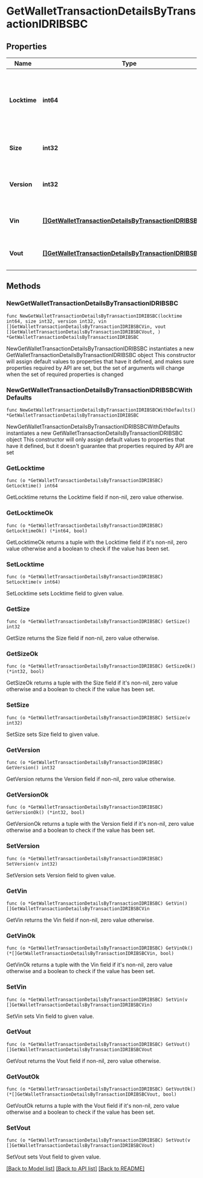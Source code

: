 # GetWalletTransactionDetailsByTransactionIDRIBSBC

## Properties

Name | Type | Description | Notes
------------ | ------------- | ------------- | -------------
**Locktime** | **int64** | Represents the time at which a particular transaction can be added to the blockchain. | 
**Size** | **int32** | Represents the total size of this transaction. | 
**Version** | **int32** | Represents the transaction version number. | 
**Vin** | [**[]GetWalletTransactionDetailsByTransactionIDRIBSBCVin**](GetWalletTransactionDetailsByTransactionIDRIBSBCVin.md) | Object Array representation of transaction inputs | 
**Vout** | [**[]GetWalletTransactionDetailsByTransactionIDRIBSBCVout**](GetWalletTransactionDetailsByTransactionIDRIBSBCVout.md) | Object Array representation of transaction outputs | 

## Methods

### NewGetWalletTransactionDetailsByTransactionIDRIBSBC

`func NewGetWalletTransactionDetailsByTransactionIDRIBSBC(locktime int64, size int32, version int32, vin []GetWalletTransactionDetailsByTransactionIDRIBSBCVin, vout []GetWalletTransactionDetailsByTransactionIDRIBSBCVout, ) *GetWalletTransactionDetailsByTransactionIDRIBSBC`

NewGetWalletTransactionDetailsByTransactionIDRIBSBC instantiates a new GetWalletTransactionDetailsByTransactionIDRIBSBC object
This constructor will assign default values to properties that have it defined,
and makes sure properties required by API are set, but the set of arguments
will change when the set of required properties is changed

### NewGetWalletTransactionDetailsByTransactionIDRIBSBCWithDefaults

`func NewGetWalletTransactionDetailsByTransactionIDRIBSBCWithDefaults() *GetWalletTransactionDetailsByTransactionIDRIBSBC`

NewGetWalletTransactionDetailsByTransactionIDRIBSBCWithDefaults instantiates a new GetWalletTransactionDetailsByTransactionIDRIBSBC object
This constructor will only assign default values to properties that have it defined,
but it doesn't guarantee that properties required by API are set

### GetLocktime

`func (o *GetWalletTransactionDetailsByTransactionIDRIBSBC) GetLocktime() int64`

GetLocktime returns the Locktime field if non-nil, zero value otherwise.

### GetLocktimeOk

`func (o *GetWalletTransactionDetailsByTransactionIDRIBSBC) GetLocktimeOk() (*int64, bool)`

GetLocktimeOk returns a tuple with the Locktime field if it's non-nil, zero value otherwise
and a boolean to check if the value has been set.

### SetLocktime

`func (o *GetWalletTransactionDetailsByTransactionIDRIBSBC) SetLocktime(v int64)`

SetLocktime sets Locktime field to given value.


### GetSize

`func (o *GetWalletTransactionDetailsByTransactionIDRIBSBC) GetSize() int32`

GetSize returns the Size field if non-nil, zero value otherwise.

### GetSizeOk

`func (o *GetWalletTransactionDetailsByTransactionIDRIBSBC) GetSizeOk() (*int32, bool)`

GetSizeOk returns a tuple with the Size field if it's non-nil, zero value otherwise
and a boolean to check if the value has been set.

### SetSize

`func (o *GetWalletTransactionDetailsByTransactionIDRIBSBC) SetSize(v int32)`

SetSize sets Size field to given value.


### GetVersion

`func (o *GetWalletTransactionDetailsByTransactionIDRIBSBC) GetVersion() int32`

GetVersion returns the Version field if non-nil, zero value otherwise.

### GetVersionOk

`func (o *GetWalletTransactionDetailsByTransactionIDRIBSBC) GetVersionOk() (*int32, bool)`

GetVersionOk returns a tuple with the Version field if it's non-nil, zero value otherwise
and a boolean to check if the value has been set.

### SetVersion

`func (o *GetWalletTransactionDetailsByTransactionIDRIBSBC) SetVersion(v int32)`

SetVersion sets Version field to given value.


### GetVin

`func (o *GetWalletTransactionDetailsByTransactionIDRIBSBC) GetVin() []GetWalletTransactionDetailsByTransactionIDRIBSBCVin`

GetVin returns the Vin field if non-nil, zero value otherwise.

### GetVinOk

`func (o *GetWalletTransactionDetailsByTransactionIDRIBSBC) GetVinOk() (*[]GetWalletTransactionDetailsByTransactionIDRIBSBCVin, bool)`

GetVinOk returns a tuple with the Vin field if it's non-nil, zero value otherwise
and a boolean to check if the value has been set.

### SetVin

`func (o *GetWalletTransactionDetailsByTransactionIDRIBSBC) SetVin(v []GetWalletTransactionDetailsByTransactionIDRIBSBCVin)`

SetVin sets Vin field to given value.


### GetVout

`func (o *GetWalletTransactionDetailsByTransactionIDRIBSBC) GetVout() []GetWalletTransactionDetailsByTransactionIDRIBSBCVout`

GetVout returns the Vout field if non-nil, zero value otherwise.

### GetVoutOk

`func (o *GetWalletTransactionDetailsByTransactionIDRIBSBC) GetVoutOk() (*[]GetWalletTransactionDetailsByTransactionIDRIBSBCVout, bool)`

GetVoutOk returns a tuple with the Vout field if it's non-nil, zero value otherwise
and a boolean to check if the value has been set.

### SetVout

`func (o *GetWalletTransactionDetailsByTransactionIDRIBSBC) SetVout(v []GetWalletTransactionDetailsByTransactionIDRIBSBCVout)`

SetVout sets Vout field to given value.



[[Back to Model list]](../README.md#documentation-for-models) [[Back to API list]](../README.md#documentation-for-api-endpoints) [[Back to README]](../README.md)


